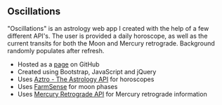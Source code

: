 ## Oscillations

"Oscillations" is an astrology web app I created with the help of a few different API's. The user is provided a daily horoscope, as well as the current transits for both the Moon and Mercury retrograde. Background randomly populates after refresh.

- Hosted as a [page](https://averyramirez.github.io/astrologyApp/) on GitHub
- Created using Bootstrap, JavaScript and jQuery
- Uses [Aztro - The Astrology API](https://github.com/sameerkumar18/aztro/) for horoscopes
- Uses [FarmSense](https://www.farmsense.net/api/astro-widgets/) for moon phases
- Uses [Mercury Retrograde API](https://mercuryretrogradeapi.com/about.html) for Mercury retrograde information
